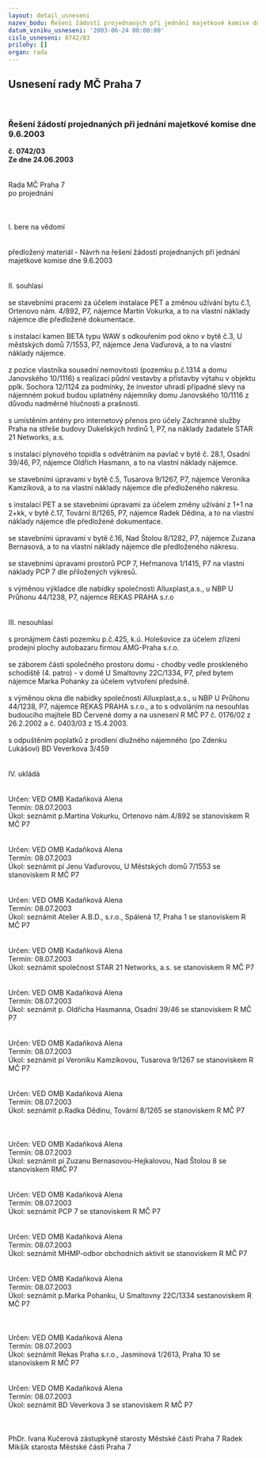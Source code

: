 ```yaml
---
layout: detail_usneseni
nazev_bodu: Řešení žádostí projednaných při jednání majetkové komise dne 9.6.2003
datum_vzniku_usneseni: '2003-06-24 00:00:00'
cislo_usneseni: 0742/03
prilohy: []
organ: rada
---
```

<div id="ucUsn_pList" class="usn">
	<span><h2>Usnesení rady MČ Praha 7 </h2>
<br></span><div class="standBody">
<span><h3>Řešení žádostí projednaných při jednání majetkové komise dne 9.6.2003</h3></span><div class="center">
		<strong>č. 0742/03</strong><br>
	</div>
<div class="center">
		<strong>Ze dne 24.06.2003</strong><br><br>
	</div>
<br>Rada MČ Praha 7<br>po projednání<br><br><br><br>I.	bere na vědomí<br><br> <br>předložený materiál - Návrh na řešení žádostí projednaných při jednání majetkové komise dne 9.6.2003<br><br><br>II.	souhlasí <br><br>se stavebními pracemi za účelem instalace PET a změnou užívání bytu č.1, Ortenovo nám. 4/892, P7, nájemce Martin Vokurka, a to na vlastní náklady nájemce dle předložené dokumentace.<br> <br>s instalací kamen BETA typu WAW s odkouřením pod okno v bytě č.3, U městských domů 7/1553, P7, nájemce Jena Vaďurová, a to na vlastní náklady nájemce.<br><br>z pozice vlastníka sousední nemovitosti (pozemku p.č.1314 a domu Janovského 10/1116) s realizací půdní vestavby a přístavby výtahu v objektu pplk. Sochora 12/1124 za podmínky, že investor uhradí případné slevy na nájemném pokud budou uplatněny nájemníky domu Janovského 10/1116 z důvodu nadměrné hlučnosti a prašnosti.<br><br>s umístěním antény pro internetový přenos pro účely Záchranné služby Praha na střeše  budovy Dukelských hrdinů 1, P7, na náklady žadatele STAR 21 Networks, a.s.<br><br>s instalací plynového topidla s odvětráním na pavlač v bytě č. 28.1, Osadní 39/46, P7, nájemce Oldřich Hasmann, a to na vlastní náklady nájemce.<br><br>se stavebními úpravami v bytě č.5, Tusarova 9/1267, P7, nájemce Veronika Kamzíková, a to na vlastní náklady nájemce dle předloženého nákresu.<br><br>s instalací PET a se stavebními úpravami za účelem změny užívání z 1+1 na 2+kk,  v bytě č.17, Tovární 8/1265, P7, nájemce Radek Dědina, a to na vlastní náklady nájemce dle předložené dokumentace.<br><br>se stavebními úpravami v bytě č.16, Nad Štolou 8/1282, P7, nájemce Zuzana Bernasová, a to na vlastní náklady nájemce dle předloženého nákresu.<br><br>se stavebními úpravami prostorů PCP 7, Heřmanova 1/1415, P7 na vlastní náklady PCP 7 dle přiložených  výkresů.<br><br>s výměnou výkladce dle nabídky společnosti Alluxplast,a.s., u NBP U Průhonu 44/1238, P7, nájemce REKAS PRAHA s.r.o<br><br><br>III.	nesouhlasí<br><br>s pronájmem části pozemku p.č.425, k.ú. Holešovice za účelem zřízení prodejní plochy autobazaru firmou AMG-Praha s.r.o.<br><br>se záborem části společného prostoru domu - chodby vedle proskleného schodiště (4. patro) - v domě U Smaltovny 22C/1334, P7, před bytem nájemce Marka Pohanky za účelem vytvoření předsíně.<br><br>s výměnou okna dle nabídky společnosti Alluxplast,a.s., u NBP U Průhonu 44/1238, P7, nájemce REKAS PRAHA s.r.o., a to s odvoláním na nesouhlas budoucího majitele BD Červené domy a na usnesení  R MČ P7 č. 0176/02 z 26.2.2002 a č. 0403/03 z 15.4.2003.<br><br>s odpuštěním poplatků z prodlení dlužného nájemného (po Zdenku Lukášovi) BD Veverkova 3/459<br><br><br>IV.	ukládá <br><br><br>Určen:	VED OMB Kadaňková Alena<br>Termín: 08.07.2003<br>Úkol:	seznámit p.Martina Vokurku, Ortenovo nám.4/892 se stanoviskem R MČ P7<br> <br><br>Určen:	VED OMB Kadaňková Alena<br>Termín: 08.07.2003<br>Úkol:	seznámit pí Jenu Vaďurovou, U Městských domů 7/1553 se stanoviskem R MČ P7<br> <br><br>Určen:	VED OMB Kadaňková Alena<br>Termín: 08.07.2003<br>Úkol:	seznámit Atelier A.B.D., s.r.o., Spálená 17, Praha 1 se stanoviskem R MČ P7<br> <br><br>Určen:	VED OMB Kadaňková Alena<br>Termín: 08.07.2003<br>Úkol:	seznámit společnost STAR 21 Networks, a.s. se stanoviskem R MČ P7 <br> <br><br>Určen:	VED OMB Kadaňková Alena<br>Termín: 08.07.2003<br>Úkol:	seznámit p. Oldřicha Hasmanna, Osadní 39/46 se stanoviskem R MČ P7<br> <br><br>Určen:	VED OMB Kadaňková Alena<br>Termín: 08.07.2003<br>Úkol:	seznámit pí Veroniku Kamzíkovou, Tusarova 9/1267 se stanoviskem R MČ P7<br> <br><br>Určen:	VED OMB Kadaňková Alena<br>Termín: 08.07.2003<br>Úkol:	seznámit p.Radka Dědinu, Tovární 8/1265 se stanoviskem R MČ P7<br> <br><br> <br>Určen:	VED OMB Kadaňková Alena<br>Termín: 08.07.2003<br>Úkol:	seznámit pí Zuzanu Bernasovou-Hejkalovou, Nad Štolou 8 se stanoviskem RMČ P7<br> <br><br>Určen:	VED OMB Kadaňková Alena<br>Termín: 08.07.2003<br>Úkol:	seznámit PCP 7 se stanoviskem R MČ P7<br> <br><br>Určen:	VED OMB Kadaňková Alena<br>Termín: 08.07.2003<br>Úkol:	seznámit MHMP-odbor obchodních aktivit se stanoviskem R MČ P7<br> <br><br>Určen:	VED OMB Kadaňková Alena<br>Termín: 08.07.2003<br>Úkol:	seznámit p.Marka Pohanku, U Smaltovny 22C/1334 sestanoviskem R MČ P7<br> <br><br> <br>Určen:	VED OMB Kadaňková Alena<br>Termín: 08.07.2003<br>Úkol:	seznámit Rekas Praha s.r.o., Jasmínová 1/2613, Praha 10 se stanoviskem R MČ P7<br> <br><br>Určen:	VED OMB Kadaňková Alena<br>Termín: 08.07.2003<br>Úkol:	seznámit BD Veverkova 3 se stanoviskem R MČ P7<br> <br><br>	<br>PhDr. Ivana Kučerová zástupkyně starosty Městské části Praha 7	 Radek Mikšík starosta Městské části Praha 7<br>	<br><br>
</div>
</div>